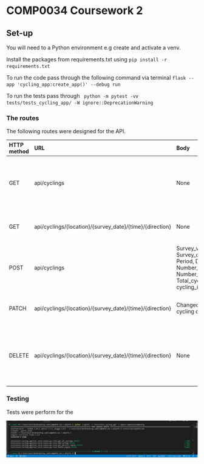 # COMP0034 Coursework 2

## Set-up

You will need to a Python environment e.g create and activate a venv.

Install the packages from requirements.txt using `pip install -r requirements.txt`

To run the code pass through the following command via terminal `flask --app 'cycling_app:create_app()' --debug run`

To run the tests pass through ` python -m pytest -vv tests/tests_cycling_app/ -W ignore::DeprecationWarning`

### The routes

The following routes were designed for the API.

| HTTP method | URL | Body | Response | Where the data is |
|:---- |:---- |:---- |:---- | :---- |
| GET | api/cyclings | None | Returns a list of all cycling data and their details in JSON format | `prepared_central_london_(area).csv` |
| GET | api/cyclings/{location}/{survey_date}/{time}/{direction} | None | Returns the region name and notes for a given code | `prepared_central_london_(area).csv` |
| POST | api/cyclings | Survey_wave, Location, Survey_date, Weather, Time, Period, Direction, Number_of_private_cycles, Number_of_cycle_hire_bikes, Total_cycles, Year, cycling_id| Return all the details of the updated cycling data record|`prepared_central_london_(area).csv` | `prepared_central_london_(area).csv` |
| PATCH | api/cyclings/{location}/{survey_date}/{time}/{direction} | Changed fields for the cycling data record | Status code 200 if new NOC code was saved. | `prepared_central_london_(area).csv` |
| DELETE | api/cyclings/{location}/{survey_date}/{time}/{direction} | None | Removes a cycling data record and if successful returns  200 (Accepted) | `prepared_central_london_(area).csv` |

### Testing

Tests were perform for the 

![image](tests.jpg)
